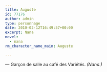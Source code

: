 ```yaml
---
title: Auguste
id: 77176
author: admin
type: personnage
date: 2010-02-12T16:49:57+00:00
excerpt: Nana
novel:
  - nana
rm_character_name_main: Auguste

---
```

— Garçon de salle au café des Variétés. _(Nana.)_